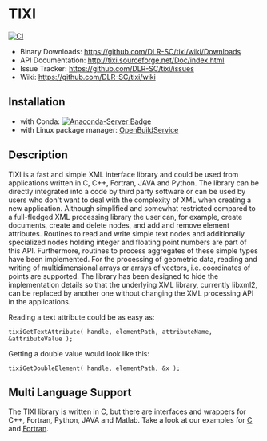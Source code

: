 # TIXI #

[![CI](https://github.com/DLR-SC/tixi/actions/workflows/main.yml/badge.svg)](https://github.com/DLR-SC/tixi/actions/workflows/main.yml)

 - Binary Downloads:  https://github.com/DLR-SC/tixi/wiki/Downloads
 - API Documentation: http://tixi.sourceforge.net/Doc/index.html
 - Issue Tracker:     https://github.com/DLR-SC/tixi/issues
 - Wiki:              https://github.com/DLR-SC/tixi/wiki

## Installation ##
 - with Conda: [![Anaconda-Server Badge](https://anaconda.org/dlr-sc/tixi3/badges/installer/conda.svg)](https://anaconda.org/DLR-SC/tixi3)
 - with Linux package manager: [OpenBuildService](https://software.opensuse.org/download.html?project=science:dlr&package=tixi3)


## Description ##
TiXI is a fast and simple XML interface library and could be used from applications written in C, C++, Fortran, JAVA and Python. The library can be directly integrated into a code by third party software or can be used by users who don't want to deal with the complexity of XML when creating a new application. Although simplified and somewhat restricted compared to a full-fledged XML processing library the user can, for example, create documents, create and delete nodes, and add and remove element attributes. Routines to read and write simple text nodes and additionally specialized nodes holding integer and floating point numbers are part of this API. Furthermore, routines to process aggregates of these simple types have been implemented. For the processing of geometric data, reading and writing of multidimensional arrays or arrays of vectors, i.e. coordinates of points are supported. The library has been designed to hide the implementation details so that the underlying XML library, currently libxml2, can be replaced by another one without changing the XML processing API in the applications.

Reading a text attribute could be as easy as:

```
tixiGetTextAttribute( handle, elementPath, attributeName, &attributeValue );
```

Getting a double value would look like this:
```
tixiGetDoubleElement( handle, elementPath, &x );
```

## Multi Language Support ##
The TIXI library is written in C, but there are interfaces and wrappers for C++, Fortran, Python, JAVA and Matlab. Take a look at our examples for [C](https://github.com/DLR-SC/tixi/wiki/CExamples) and [Fortran](https://github.com/DLR-SC/tixi/wiki/Fortran%20Examples).

